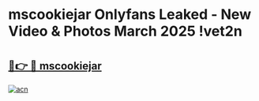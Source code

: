 # mscookiejar Onlyfans Leaked - New Video & Photos March 2025 !vet2n

# <h2><a href="https://dx3brr.iuczelnia.edu.pl?title=mscookiejar&ref=vet2n">🔗👉 🔴 mscookiejar</a></h2>

[![acn](https://github.com/user-attachments/assets/0f9c940e-d8b0-45ae-aac7-cd30a18b3e1c)](https://dx3brr.iuczelnia.edu.pl?title=mscookiejar&ref=vet2n)

